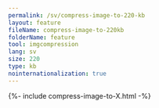 ```yaml
---
permalink: /sv/compress-image-to-220-kb
layout: feature
fileName: compress-image-to-220kb
folderName: feature
tool: imgcompression
lang: sv
size: 220
type: kb
nointernationalization: true
---
```

{%- include compress-image-to-X.html -%}       
